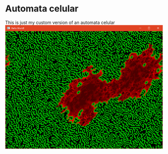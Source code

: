 # Automata celular

This is just my custom version of an automata celular
![Automata](https://github.com/DavidNexuss/CelularAutomata/blob/master/Automata.PNG?raw=true)

